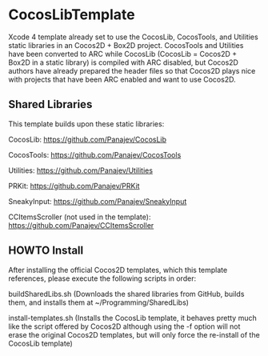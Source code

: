 CocosLibTemplate
================

Xcode 4 template already set to use the CocosLib, CocosTools, and Utilities static libraries in an Cocos2D + Box2D project. 
CocosTools and Utilities have been converted to ARC while CocosLib (CocosLib = Cocos2D + Box2D in a static library) is compiled with ARC disabled, but Cocos2D authors have already prepared the header files so that Cocos2D plays nice with projects that have been ARC enabled and want to use Cocos2D.

Shared Libraries
----------------

This template builds upon these static libraries:

CocosLib: https://github.com/Panajev/CocosLib

CocosTools: https://github.com/Panajev/CocosTools

Utilities: https://github.com/Panajev/Utilities

PRKit: https://github.com/Panajev/PRKit

SneakyInput: https://github.com/Panajev/SneakyInput

CCItemsScroller (not used in the template): https://github.com/Panajev/CCItemsScroller


HOWTO Install
-------------

After installing the official Cocos2D templates, which this template references, please execute the following scripts in order:

buildSharedLibs.sh     (Downloads the shared libraries from GitHub, builds them, and installs them at ~/Programming/SharedLibs)

install-templates.sh	(Installs the CocosLib template, it behaves pretty much like the script offered by Cocos2D although using the -f option will not erase the original Cocos2D templates, but will only force the re-install of the CocosLib template)
